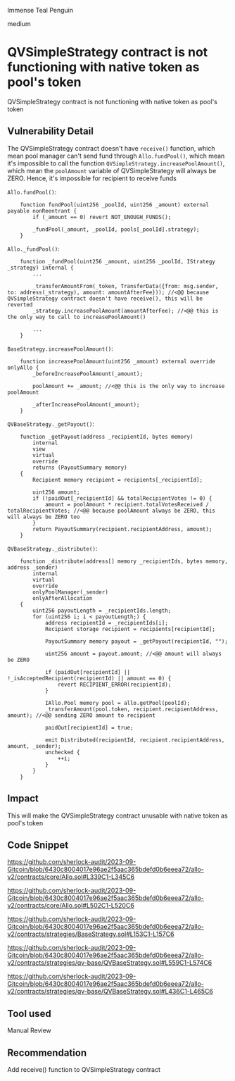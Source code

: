 Immense Teal Penguin

medium

# QVSimpleStrategy contract is not functioning with native token as pool's token
QVSimpleStrategy contract is not functioning with native token as pool's token
## Vulnerability Detail
The QVSimpleStrategy contract doesn't have `receive()` function, which mean pool manager can't send fund through `Allo.fundPool()`, which mean it's impossible to call the function `QVSimpleStrategy.increasePoolAmount()`, which mean the `poolAmount` variable of QVSimpleStrategy will always be ZERO. Hence, it's impossible for recipient to receive funds

`Allo.fundPool()`:
```solidity
    function fundPool(uint256 _poolId, uint256 _amount) external payable nonReentrant {
        if (_amount == 0) revert NOT_ENOUGH_FUNDS();

        _fundPool(_amount, _poolId, pools[_poolId].strategy);
    }
```
`Allo._fundPool()`:
```solidity
    function _fundPool(uint256 _amount, uint256 _poolId, IStrategy _strategy) internal {
        ...

        _transferAmountFrom(_token, TransferData({from: msg.sender, to: address(_strategy), amount: amountAfterFee})); //<@@ because QVSimpleStrategy contract doesn't have receive(), this will be reverted
        _strategy.increasePoolAmount(amountAfterFee); //<@@ this is the only way to call to increasePoolAmount()

        ...
    }
```
`BaseStrategy.increasePoolAmount()`:
```solidity
    function increasePoolAmount(uint256 _amount) external override onlyAllo {
        _beforeIncreasePoolAmount(_amount);

        poolAmount += _amount; //<@@ this is the only way to increase poolAmount

        _afterIncreasePoolAmount(_amount);
    }
```
`QVBaseStrategy._getPayout()`:
```solidity
    function _getPayout(address _recipientId, bytes memory)
        internal
        view
        virtual
        override
        returns (PayoutSummary memory)
    {
        Recipient memory recipient = recipients[_recipientId];

        uint256 amount;
        if (!paidOut[_recipientId] && totalRecipientVotes != 0) {
            amount = poolAmount * recipient.totalVotesReceived / totalRecipientVotes; //<@@ because poolAmount always be ZERO, this will always be ZERO too
        }
        return PayoutSummary(recipient.recipientAddress, amount);
    }
```
`QVBaseStrategy._distribute()`:
```solidity
    function _distribute(address[] memory _recipientIds, bytes memory, address _sender)
        internal
        virtual
        override
        onlyPoolManager(_sender)
        onlyAfterAllocation
    {
        uint256 payoutLength = _recipientIds.length;
        for (uint256 i; i < payoutLength;) {
            address recipientId = _recipientIds[i];
            Recipient storage recipient = recipients[recipientId];

            PayoutSummary memory payout = _getPayout(recipientId, "");

            uint256 amount = payout.amount; //<@@ amount will always be ZERO

            if (paidOut[recipientId] || !_isAcceptedRecipient(recipientId) || amount == 0) {
                revert RECIPIENT_ERROR(recipientId);
            }

            IAllo.Pool memory pool = allo.getPool(poolId);
            _transferAmount(pool.token, recipient.recipientAddress, amount); //<@@ sending ZERO amount to recipient

            paidOut[recipientId] = true;

            emit Distributed(recipientId, recipient.recipientAddress, amount, _sender);
            unchecked {
                ++i;
            }
        }
    }
```
## Impact
This will make the QVSimpleStrategy contract unusable with native token as pool's token 
## Code Snippet
https://github.com/sherlock-audit/2023-09-Gitcoin/blob/6430c8004017e96ae2f5aac365bdefd0b6eeea72/allo-v2/contracts/core/Allo.sol#L339C1-L345C6

https://github.com/sherlock-audit/2023-09-Gitcoin/blob/6430c8004017e96ae2f5aac365bdefd0b6eeea72/allo-v2/contracts/core/Allo.sol#L502C1-L520C6

https://github.com/sherlock-audit/2023-09-Gitcoin/blob/6430c8004017e96ae2f5aac365bdefd0b6eeea72/allo-v2/contracts/strategies/BaseStrategy.sol#L153C1-L157C6

https://github.com/sherlock-audit/2023-09-Gitcoin/blob/6430c8004017e96ae2f5aac365bdefd0b6eeea72/allo-v2/contracts/strategies/qv-base/QVBaseStrategy.sol#L559C1-L574C6

https://github.com/sherlock-audit/2023-09-Gitcoin/blob/6430c8004017e96ae2f5aac365bdefd0b6eeea72/allo-v2/contracts/strategies/qv-base/QVBaseStrategy.sol#L436C1-L465C6
## Tool used

Manual Review

## Recommendation
Add receive() function to QVSimpleStrategy contract